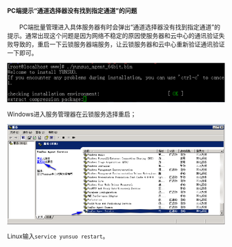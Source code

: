 #### PC端提示“通道选择器没有找到指定通道”的问题                                                                                                                                                                                                                                                                                                                                                                                                                                                                                                                                                                        
&emsp;&emsp;PC端批量管理进入具体服务器有时会弹出“通道选择器没有找到指定通道”的提示。通常出现这个问题是因为网络不稳定的原因使服务器和云中心的通讯验证失败导致的，重启一下云锁服务器端服务，让云锁服务器和云中心重新验证通讯验证一下即可。

![](/assets/extract的问题.png)

Windows进入服务管理器在云锁服务选择重启；

![](/assets/重启云锁服务.png)

Linux输入`service yunsuo restart`。




